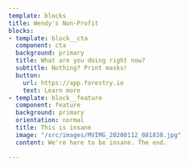 ```yaml
---
template: blocks
title: Wendy's Non-Profit
blocks:
- template: block__cta
  component: cta
  background: primary
  title: What are you doing right now?
  subtitle: Nothing? Print masks!
  button:
    url: https://app.forestry.io
    text: Learn more
- template: block__feature
  component: feature
  background: primary
  orientation: normal
  title: This is insane
  image: "/src/images/MVIMG_20200112_081838.jpg"
  content: We're here to be insane. The end.

---
```


